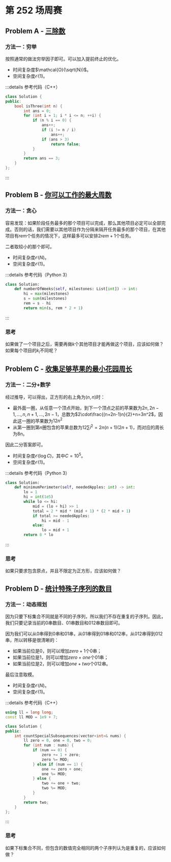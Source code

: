 # 第 252 场周赛

## Problem A - [三除数](https://leetcode.cn/problems/three-divisors/)

### 方法一：穷举

按照通常的做法穷举因子即可。可以加入提前终止的优化。

- 时间复杂度$\mathcal{O}(\sqrt{N})$。
- 空间复杂度$\mathcal{O}(1)$。

:::details 参考代码（C++）

```cpp
class Solution {
public:
    bool isThree(int n) {
        int ans = 0;
        for (int i = 1; i * i <= n; ++i) {
            if (n % i == 0) {
                ans++;
                if (i != n / i)
                    ans++;
                if (ans > 3)
                    return false;
            }
        }
        return ans == 3;
    }
};
```

:::

## Problem B - [你可以工作的最大周数](https://leetcode.cn/problems/maximum-number-of-weeks-for-which-you-can-work/)

### 方法一：贪心

容易发现：如果阶段任务最多的那个项目可以完成，那么其他项目必定可以全部完成。否则的话，我们需要以其他项目作为分隔来隔开任务最多的那个项目，在其他项目有$rem$个任务的情况下，这样最多可以安排$2rem + 1$个任务。

二者取较小的那个即可。

- 时间复杂度$\mathcal{O}(N)$。
- 空间复杂度$\mathcal{O}(1)$。

:::details 参考代码（Python 3）

```python
class Solution:
    def numberOfWeeks(self, milestones: List[int]) -> int:
        hi = max(milestones)
        s = sum(milestones)
        rem = s - hi
        return min(s, rem * 2 + 1)
```

:::

### 思考

如果做了一个项目之后，需要再做$k$个其他项目才能再做这个项目，应该如何做？如果每个项目的$k_i$不同呢？

## Problem C - [收集足够苹果的最小花园周长](https://leetcode.cn/problems/minimum-garden-perimeter-to-collect-enough-apples/)

### 方法一：二分+数学

经过推导，可以得出，正方形的右上角为$(n,n)$时：

- 最外面一圈，从任意一个顶点开始，到下一个顶点之前的苹果数为$2n,2n-1,\dots,n,n+1,\dots,2n-1$，总数为$2\cdot\frac{(n+2n-1)n}{2}+n=3n^2$，因此这一圈的苹果数为$12n^2$
- 从第一圈到第$n$圈包含的苹果总数为$12\sum i^2=2n(n+1)(2n+1)$，而对应的周长为$8n$。

因此二分答案即可。

- 时间复杂度$\mathcal{O}(\log C)$，其中$C=10^5$。
- 空间复杂度$\mathcal{O}(1)$。

:::details 参考代码（Python 3）

```python
class Solution:
    def minimumPerimeter(self, neededApples: int) -> int:
        lo = 1
        hi = int(1e5)
        while lo <= hi:
            mid = (lo + hi) >> 1
            total = 2 * mid * (mid + 1) * (2 * mid + 1)
            if total >= neededApples:
                hi = mid - 1
            else:
                lo = mid + 1
        return 8 * lo
```

:::

### 思考

如果只要求包含原点，并且不限定为正方形，应该如何做？

## Problem D - [统计特殊子序列的数目](https://leetcode.cn/problems/count-number-of-special-subsequences/)

### 方法一：动态规划

因为只要下标集合不同就是不同的子序列，所以我们不存在重复的子序列。因此，我们只要记录当前的$0$串数目、$01$串数目和$012$串数目即可。

因为我们可以从$0$串得到$0$串和$01$串，从$01$串得到$01$串和$012$串，从$012$串得到$012$串，所以转移是很清晰的：

- 如果当前位是$0$，则可以增加$zero+1$个$0$串；
- 如果当前位是$1$，则可以增加$zero+one$个$01$串；
- 如果当前位是$2$，则可以增加$one+two$个$012$串。

最后注意取模。

- 时间复杂度$\mathcal{O}(N)$。
- 空间复杂度$\mathcal{O}(1)$。

:::details 参考代码（C++）

```cpp
using ll = long long;
const ll MOD = 1e9 + 7;

class Solution {
public:
    int countSpecialSubsequences(vector<int>& nums) {
        ll zero = 0, one = 0, two = 0;
        for (int num : nums) {
            if (num == 0) {
                zero += 1 + zero;
                zero %= MOD;
            } else if (num == 1) {
                one += zero + one;
                one %= MOD;
            } else {
                two += one + two;
                two %= MOD;
            }
        }
        return two;
    }
};
```

:::

### 思考

如果下标集合不同，但包含的数值完全相同的两个子序列认为是重复的，应该如何做？

